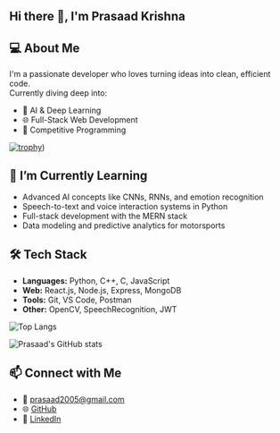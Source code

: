## Hi there 👋, I'm Prasaad Krishna

## 💻 About Me
I'm a passionate developer who loves turning ideas into clean, efficient code.  
Currently diving deep into:
- 🧠 AI & Deep Learning  
- 🌐 Full-Stack Web Development  
- 🧮 Competitive Programming

[![trophy](https://github-profile-trophy.vercel.app/?username=PI-Prasaad-Krishna&theme=onedark)](https://github.com/ryo-ma/github-profile-trophy))

## 🌱 I’m Currently Learning
- Advanced AI concepts like CNNs, RNNs, and emotion recognition
- Speech-to-text and voice interaction systems in Python
- Full-stack development with the MERN stack
- Data modeling and predictive analytics for motorsports

## 🛠️ Tech Stack
- **Languages:** Python, C++, C, JavaScript  
- **Web:** React.js, Node.js, Express, MongoDB  
- **Tools:** Git, VS Code, Postman  
- **Other:** OpenCV, SpeechRecognition, JWT


![Top Langs](https://github-readme-stats.vercel.app/api/top-langs/?username=PI-Prasaad-Krishna&layout=compact&theme=radical)

![Prasaad's GitHub stats](https://github-readme-stats.vercel.app/api?username=PI-Prasaad-Krishna&show_icons=true&theme=radical)

## 📫 Connect with Me
- 📧 [prasaad2005@gmail.com](mailto:prasaad2005@gmail.com)  
- 🌐 [GitHub](https://github.com/PI-Prasaad-Krishna)
- 💼 [LinkedIn](https://linkedin.com/in/p-i-prasaad-krishna-1b880a290)


<!--

**PI-Prasaad-Krishna/PI-Prasaad-Krishna** is a ✨ _special_ ✨ repository because its `README.md` (this file) appears on your GitHub profile.

Here are some ideas to get you started:

- 🔭 I’m currently working on ...
- 🌱 I’m currently learning ...
- 👯 I’m looking to collaborate on ...
- 🤔 I’m looking for help with ...
- 💬 Ask me about ...
- 📫 How to reach me: ...
- 😄 Pronouns: ...
- ⚡ Fun fact: ...
-->
